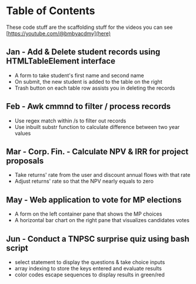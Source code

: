 
# Table of Contents
These code stuff are the scaffolding stuff for the videos you can see [https://youtube.com/@bmbyacdmy](here)
## Jan  - Add & Delete student records using HTMLTableElement interface
- A form to take student's first name and second name
- On submit, the new student is added to the table on the right
- Trash button on each table row assists you in deleting the records
## Feb - Awk cmmnd to filter / process records
- Use regex match within /s to filter out records
- Use inbuilt substr function to calculate difference between two year values
## Mar - Corp. Fin. - Calculate NPV & IRR for project proposals
- Take returns' rate from the user and discount annual flows with that rate
- Adjust returns' rate so that the NPV nearly equals to zero
## May - Web application to vote for MP elections
- A form on the left container pane that shows the MP choices
- A horizontal bar chart on the right pane that visualizes candidates votes
## Jun - Conduct a TNPSC surprise quiz using bash script
- select statement to display the questions & take choice inputs
- array indexing to store the keys entered and evaluate results
- color codes escape sequences to display results in green/red
